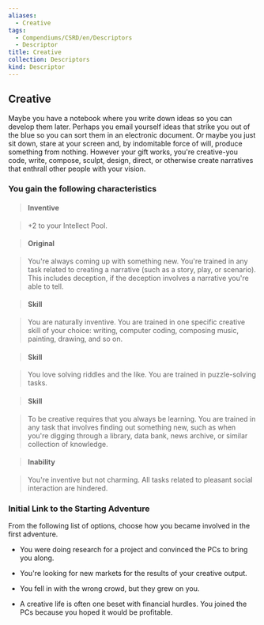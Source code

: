 ```yaml
---
aliases:
  - Creative
tags:
  - Compendiums/CSRD/en/Descriptors
  - Descriptor
title: Creative
collection: Descriptors
kind: Descriptor
---
```

## Creative    
Maybe you have a notebook where you write down ideas so you can develop them later. Perhaps you email yourself ideas that strike you out of the blue so you can sort them in an electronic document. Or maybe you just sit down, stare at your screen and, by indomitable force of will, produce something from nothing. However your gift works, you're creative-you code, write, compose, sculpt, design, direct, or otherwise create narratives that enthrall other people with your vision.  
### You gain the following characteristics    
> #### Inventive  
> +2 to your Intellect Pool.    
  
> #### Original  
> You're always coming up with something new. You're trained in any task related to creating a narrative (such as a story, play, or scenario). This includes deception, if the deception involves a narrative you're able to tell.    
  
> #### Skill  
> You are naturally inventive. You are trained in one specific creative skill of your choice: writing, computer coding, composing music, painting, drawing, and so on.    
  
> #### Skill  
> You love solving riddles and the like. You are trained in puzzle-solving tasks.    
  
> #### Skill  
> To be creative requires that you always be learning. You are trained in any task that involves finding out something new, such as when you're digging through a library, data bank, news archive, or similar collection of knowledge.    
  
> #### Inability  
> You're inventive but not charming. All tasks related to pleasant social interaction are hindered.    
  
### Initial Link to the Starting Adventure    
From the following list of options, choose how you became involved in the first adventure.    
- You were doing research for a project and convinced the PCs to bring you along.    
- You're looking for new markets for the results of your creative output.    
- You fell in with the wrong crowd, but they grew on you.    
- A creative life is often one beset with financial hurdles. You joined the PCs because you hoped it would be profitable.  
